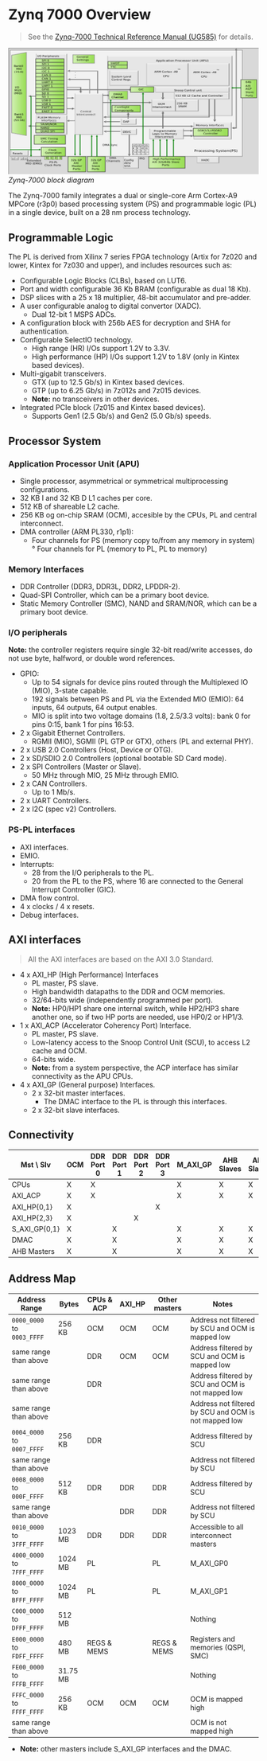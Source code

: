 # Zynq 7000 Overview

> See the [Zynq-7000 Technical Reference Manual (UG585)](https://www.xilinx.com/support/documentation/user_guides/ug585-Zynq-7000-TRM.pdf) for details.

![Zynq-7000 block diagram](images/zynq-7000.png)
*Zynq-7000 block diagram*

The Zynq-7000 family integrates a dual or single-core Arm Cortex-A9 MPCore (r3p0) based processing system (PS) and programmable logic (PL) in a single device, built on a 28 nm process technology.

## Programmable Logic

The PL is derived from Xilinx 7 series FPGA technology (Artix for 7z020 and lower, Kintex for 7z030 and upper), and includes resources such as:
* Configurable Logic Blocks (CLBs), based on LUT6.
* Port and width configurable 36 Kb BRAM (configurable as dual 18 Kb).
* DSP slices with a 25 x 18 multiplier, 48-bit accumulator and pre-adder.
* A user configurable analog to digital convertor (XADC).
  * Dual 12-bit 1 MSPS ADCs.
* A configuration block with 256b AES for decryption and SHA for authentication.
* Configurable SelectIO technology.
  * High range (HR) I/Os support 1.2V to 3.3V.
  * High performance (HP) I/Os support 1.2V to 1.8V (only in Kintex based devices).
* Multi-gigabit transceivers.
  * GTX (up to 12.5 Gb/s) in Kintex based devices.
  * GTP (up to 6.25 Gb/s) in 7z012s and 7z015 devices.
  * **Note:** no transceivers in other devices.
* Integrated PCIe block (7z015 and Kintex based devices).
  * Supports Gen1 (2.5 Gb/s) and Gen2 (5.0 Gb/s) speeds.

## Processor System

### Application Processor Unit (APU)

* Single processor, asymmetrical or symmetrical multiprocessing configurations.
* 32 KB I and 32 KB D L1 caches per core.
* 512 KB of shareable L2 cache.
* 256 KB og on-chip SRAM (OCM), accesible by the CPUs, PL and central interconnect.
* DMA controller (ARM PL330, r1p1):
  * Four channels for PS (memory copy to/from any memory in system)
  ° Four channels for PL (memory to PL, PL to memory)

### Memory Interfaces

* DDR Controller (DDR3, DDR3L, DDR2, LPDDR-2).
* Quad-SPI Controller, which can be a primary boot device.
* Static Memory Controller (SMC), NAND and SRAM/NOR, which can be a primary boot device.

### I/O peripherals

**Note:** the controller registers require single 32-bit read/write accesses, do not use byte, halfword, or double word references.

* GPIO:
  * Up to 54 signals for device pins routed through the Multiplexed IO (MIO), 3-state capable.
  * 192 signals between PS and PL via the Extended MIO (EMIO): 64 inputs, 64 outputs, 64 output enables.
  * MIO is split into two voltage domains (1.8, 2.5/3.3 volts): bank 0 for pins 0:15, bank 1 for pins 16:53.
* 2 x Gigabit Ethernet Controllers.
  * RGMII (MIO), SGMII (PL GTP or GTX), others (PL and external PHY).
* 2 x USB 2.0 Controllers (Host, Device or OTG).
* 2 x SD/SDIO 2.0 Controllers (optional bootable SD Card mode).
* 2 x SPI Controllers (Master or Slave).
  * 50 MHz through MIO, 25 MHz through EMIO.
* 2 x CAN Controllers.
  * Up to 1 Mb/s.
* 2 x UART Controllers.
* 2 x I2C (spec v2) Controllers.

### PS-PL interfaces

* AXI interfaces.
* EMIO.
* Interrupts:
  * 28 from the I/O peripherals to the PL.
  * 20 from the PL to the PS, where 16 are connected to the General Interrupt Controller (GIC).
* DMA flow control.
* 4 x clocks / 4 x resets.
* Debug interfaces.

## AXI interfaces

> All the AXI interfaces are based on the AXI 3.0 Standard.

* 4 x AXI_HP (High Performance) Interfaces
  * PL master, PS slave.
  * High bandwidth datapaths to the DDR and OCM memories.
  * 32/64-bits wide (independently programmed per port).
  * **Note:** HP0/HP1 share one internal switch, while HP2/HP3 share another one, so if two HP ports are needed, use HP0/2 or HP1/3.
* 1 x AXI_ACP (Accelerator Coherency Port) Interface.
  * PL master, PS slave.
  * Low-latency access to the Snoop Control Unit (SCU), to access L2 cache and OCM.
  * 64-bits wide.
  * **Note:** from a system perspective, the ACP interface has similar connectivity as the APU CPUs.
* 4 x AXI_GP (General purpose) Interfaces.
  * 2 x 32-bit master interfaces.
    * The DMAC interface to the PL is through this interfaces.
  * 2 x 32-bit slave interfaces.

## Connectivity

Mst \ Slv    | OCM | DDR Port 0 | DDR Port 1 | DDR Port 2 | DDR Port 3 | M_AXI_GP | AHB Slaves | APB Slaves
---           |---  |---         |---         |---         |---         |---       |---         |---
CPUs          | X   | X          |            |            |            | X        | X          | X
AXI_ACP       | X   | X          |            |            |            | X        | X          | X
AXI_HP{0,1}   | X   |            |            |            | X          |          |            |
AXI_HP{2,3}   | X   |            |            | X          |            |          |            |
S_AXI_GP{0,1} | X   |            | X          |            |            | X        | X          | X
DMAC          | X   |            | X          |            |            | X        | X          | X
AHB Masters   | X   |            | X          |            |            | X        | X          | X

## Address Map

Address Range              | Bytes    | CPUs & ACP  | AXI_HP | Other masters | Notes
---                        |---       |---          |---     |---            |---
`0000_0000` to `0003_FFFF` | 256 KB   | OCM         | OCM    | OCM           | Address not filtered by SCU and OCM is mapped low
same range than above      |          | DDR         | OCM    | OCM           | Address filtered by SCU and OCM is mapped low
same range than above      |          | DDR         |        |               | Address filtered by SCU and OCM is not mapped low
same range than above      |          |             |        |               | Address not filtered by SCU and OCM is not mapped low
`0004_0000` to `0007_FFFF` | 256 KB   | DDR         |        |               | Address filtered by SCU
same range than above      |          |             |        |               | Address not filtered by SCU
`0008_0000` to `000F_FFFF` | 512 KB   | DDR         | DDR    | DDR           | Address filtered by SCU
same range than above      |          |             | DDR    | DDR           | Address not filtered by SCU
`0010_0000` to `3FFF_FFFF` | 1023 MB  | DDR         | DDR    | DDR           | Accessible to all interconnect masters
`4000_0000` to `7FFF_FFFF` | 1024 MB  | PL          |        | PL            | M_AXI_GP0
`8000_0000` to `BFFF_FFFF` | 1024 MB  | PL          |        | PL            | M_AXI_GP1
`C000_0000` to `DFFF_FFFF` | 512 MB   |             |        |               | Nothing
`E000_0000` to `FDFF_FFFF` | 480 MB   | REGS & MEMS |        | REGS & MEMS   | Registers and memories (QSPI, SMC)
`FE00_0000` to `FFFB_FFFF` | 31.75 MB |             |        |               | Nothing
`FFFC_0000` to `FFFF_FFFF` | 256 KB   | OCM         | OCM    | OCM           | OCM is mapped high
same range than above      |          |             |        |               | OCM is not mapped high

* **Note:** other masters include S_AXI_GP interfaces and the DMAC.
